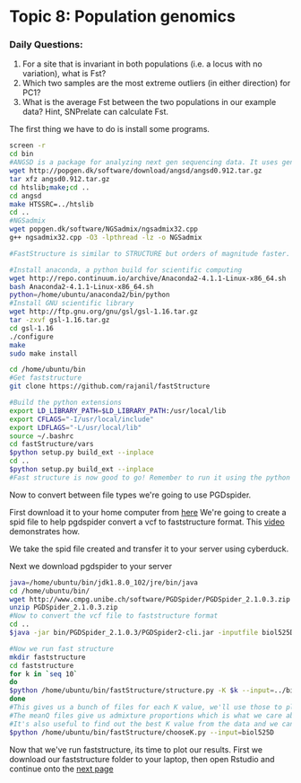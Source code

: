 # Topic 8: Population genomics

### Daily Questions:
1. For a site that is invariant in both populations (i.e. a locus with no variation), what is Fst?
2. Which two samples are the most extreme outliers (in either direction) for PC1?
3. What is the average Fst between the two populations in our example data? Hint, SNPrelate can calculate Fst.

The first thing we have to do is install some programs.

```bash
screen -r
cd bin
#ANGSD is a package for analyzing next gen sequencing data. It uses genotype uncertainty and can work off bam files directly.
wget http://popgen.dk/software/download/angsd/angsd0.912.tar.gz
tar xfz angsd0.912.tar.gz
cd htslib;make;cd ..
cd angsd
make HTSSRC=../htslib
cd ..
#NGSadmix
wget popgen.dk/software/NGSadmix/ngsadmix32.cpp 
g++ ngsadmix32.cpp -O3 -lpthread -lz -o NGSadmix

#FastStructure is similar to STRUCTURE but orders of magnitude faster. It has many dependencies

#Install anaconda, a python build for scientific computing
wget http://repo.continuum.io/archive/Anaconda2-4.1.1-Linux-x86_64.sh
bash Anaconda2-4.1.1-Linux-x86_64.sh
python=/home/ubuntu/anaconda2/bin/python
#Install GNU scientific library
wget http://ftp.gnu.org/gnu/gsl/gsl-1.16.tar.gz
tar -zxvf gsl-1.16.tar.gz
cd gsl-1.16
./configure
make
sudo make install

cd /home/ubuntu/bin
#Get faststructure
git clone https://github.com/rajanil/fastStructure

#Build the python extensions
export LD_LIBRARY_PATH=$LD_LIBRARY_PATH:/usr/local/lib
export CFLAGS="-I/usr/local/include"
export LDFLAGS="-L/usr/local/lib"
source ~/.bashrc
cd fastStructure/vars
$python setup.py build_ext --inplace
cd ..
$python setup.py build_ext --inplace
#Fast structure is now good to go! Remember to run it using the python version in anaconda
```
Now to convert between file types we're going to use PGDspider.

First download it to your home computer from [here](http://www.cmpg.unibe.ch/software/PGDSpider/#Download_and_Installation_Instructions)
We're going to create a spid file to help pgdspider convert a vcf to faststructure format. This [video](https://www.youtube.com/watch?v=I7hJvE0USxQ) demonstrates how.

We take the spid file created and transfer it to your server using cyberduck.

Next we download pgdspider to your server
```bash
java=/home/ubuntu/bin/jdk1.8.0_102/jre/bin/java
cd /home/ubuntu/bin/
wget http://www.cmpg.unibe.ch/software/PGDSpider/PGDSpider_2.1.0.3.zip
unzip PGDSpider_2.1.0.3.zip
#Now to convert the vcf file to faststructure format
cd ..
$java -jar bin/PGDSpider_2.1.0.3/PGDSpider2-cli.jar -inputfile biol525D.snps.vcf -inputformat VCF -outputfile biol525D.snps.str -outputformat STRUCTURE -spid VCF_to_structure.spid

#Now we run fast structure
mkdir faststructure
cd faststructure
for k in `seq 10`
do
$python /home/ubuntu/bin/fastStructure/structure.py -K $k --input=../biol525D.snps --output=biol525D --format=str
done
#This gives us a bunch of files for each K value, we'll use those to plot.
#The meanQ files give us admixture proportions which is what we care about.
#It's also useful to find out the best K value from the data and we can do that using faststructure
$python /home/ubuntu/bin/fastStructure/chooseK.py --input=biol525D
```
Now that we've run faststructure, its time to plot our results. First we download our faststructure folder to your laptop, then open Rstudio and continue onto the [next page](https://github.com/owensgl/biol525D/blob/master/Topic_8-9/plotting_structure.md)

